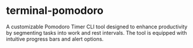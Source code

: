 # terminal-pomodoro
A customizable Pomodoro Timer CLI tool designed to enhance productivity by segmenting tasks into work and rest intervals. The tool is equipped with intuitive progress bars and alert options.
